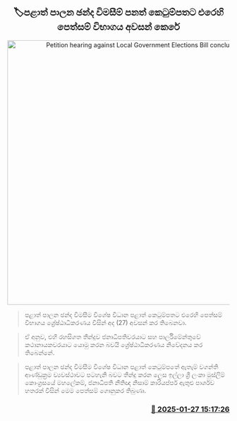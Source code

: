 <p align='center'><b><h2 align='center' title='Petition hearing against Local Government Elections Bill concludes'>🏷පළාත් පාලන ඡන්ද විමසීම් පනත් කෙටුම්පතට එරෙහි පෙත්සම් විභාගය අවසන් කෙරේ</h2></b></p>
<p align='center'><img src='https://helakuru.sgp1.cdn.digitaloceanspaces.com/esana/images/lib/court-gg.jpg' width='600' alt='Petition hearing against Local Government Elections Bill concludes'></p>

> පළාත් පාලන ඡන්ද විමසීම විශේෂ විධාන පළාත් කෙටුම්පතට එරෙහි පෙත්සම් විභාගය ශ්‍රේෂ්ඨාධිකරණය විසින් අද (27) අවසන් කර තිබෙනවා.

> ඒ අනුව, එහි රහසිගත තීන්දුව ජනාධිපතිවරයාට සහ පාර්ලිමේන්තුවේ කථානායකවරයාට යොමු කරන බවයි ශ්‍රේෂ්ඨාධිකරණය නිවේදනය කර තිබෙන්නේ.

> පළාත් පාලන ඡන්ද විමසීම විශේෂ විධාන පළාත් කෙටුම්පතේ ඇතැම් වගන්ති ආණ්ඩුක්‍රම ව්‍යවස්ථාවට පටහැනි බවට තීන්දු කරන ලෙස ඉල්ලා ශ්‍රී ලංකා මුස්ලිම් කොංග්‍රසයේ මහලේකම්, ජනාධිපති නීතිඥ නිසාම් කාරියප්පර් ඇතුළු පාර්ශව හතරක් විසින් මෙම පෙත්සම් ගොනුකර තිබුණා.



<h3 align='right'><a href='https://www.helakuru.lk/esana/p/106926/'>📅 2025-01-27 15:17:26</a></h3>
